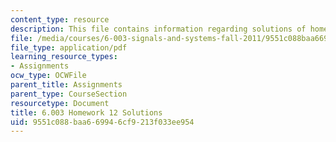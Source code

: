 ```yaml
---
content_type: resource
description: This file contains information regarding solutions of homework 12.
file: /media/courses/6-003-signals-and-systems-fall-2011/9551c088baa669946cf9213f033ee954_MIT6_003F11_sol12.pdf
file_type: application/pdf
learning_resource_types:
- Assignments
ocw_type: OCWFile
parent_title: Assignments
parent_type: CourseSection
resourcetype: Document
title: 6.003 Homework 12 Solutions
uid: 9551c088-baa6-6994-6cf9-213f033ee954
---
```

